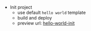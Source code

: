 * Init project
  * use default `hello world` template
  * build and deploy
  * preview url: [hello-world-init](https://swqggli061.execute-api.ap-southeast-2.amazonaws.com/Prod/hello/)